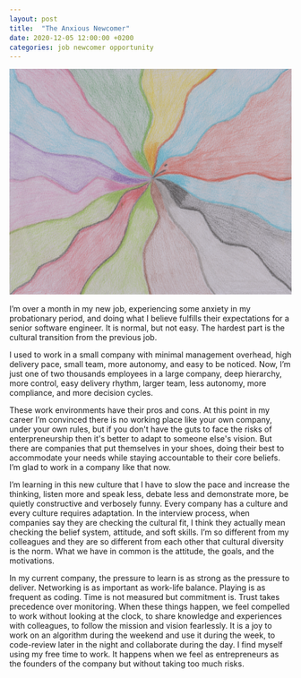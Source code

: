 ```yaml
---
layout: post
title:  "The Anxious Newcomer"
date: 2020-12-05 12:00:00 +0200
categories: job newcomer opportunity
---
```


![The Anxious Newcomer](/images/posts/the-anxious-newcomer.png)

I’m over a month in my new job, experiencing some anxiety in my probationary period, and doing what I believe fulfills their expectations for a senior software engineer. It is normal, but not easy. The hardest part is the cultural transition from the previous job.

<!-- more -->

I used to work in a small company with minimal management overhead, high delivery pace, small team, more autonomy, and easy to be noticed. Now, I’m just one of two thousands employees in a large company, deep hierarchy, more control, easy delivery rhythm, larger team, less autonomy, more compliance, and more decision cycles.

These work environments have their pros and cons. At this point in my career I’m convinced there is no working place like your own company, under your own rules, but if you don't have the guts to face the risks of enterpreneurship then it's better to adapt to someone else's vision. But there are companies that put themselves in your shoes, doing their best to accommodate your needs while staying accountable to their core beliefs. I’m glad to work in a company like that now.

I’m learning in this new culture that I have to slow the pace and increase the thinking, listen more and speak less, debate less and demonstrate more, be quietly constructive and verbosely funny. Every company has a culture and every culture requires adaptation. In the interview process, when companies say they are checking the cultural fit, I think they actually mean checking the belief system, attitude, and soft skills. I’m so different from my colleagues and they are so different from each other that cultural diversity is the norm. What we have in common is the attitude, the goals, and the motivations.

In my current company, the pressure to learn is as strong as the pressure to deliver. Networking is as important as work-life balance. Playing is as frequent as coding. Time is not measured but commitment is. Trust takes precedence over monitoring. When these things happen, we feel compelled to work without looking at the clock, to share knowledge and experiences with colleagues, to follow the mission and vision fearlessly. It is a joy to work on an algorithm during the weekend and use it during the week, to code-review later in the night and collaborate during the day. I find myself using my free time to work. It happens when we feel as entrepreneurs as the founders of the company but without taking too much risks.
